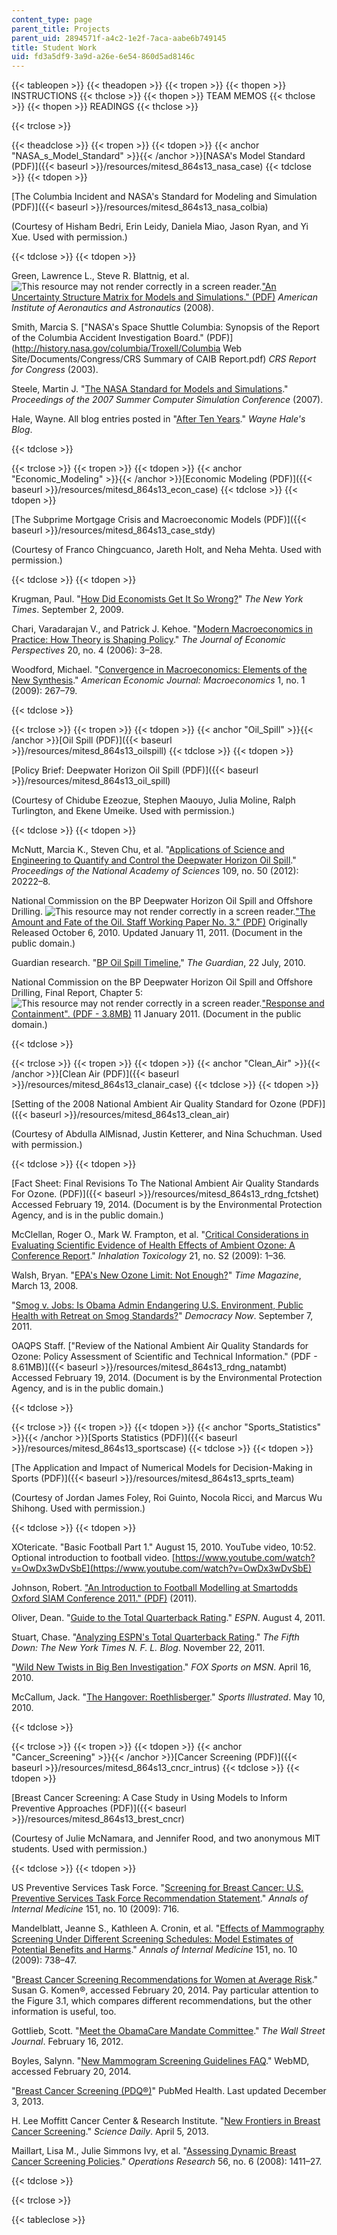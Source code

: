 ```yaml
---
content_type: page
parent_title: Projects
parent_uid: 2894571f-a4c2-1e2f-7aca-aabe6b749145
title: Student Work
uid: fd3a5df9-3a9d-a26e-6e54-860d5ad8146c
---
```


{{< tableopen >}}
{{< theadopen >}}
{{< tropen >}}
{{< thopen >}}
INSTRUCTIONS
{{< thclose >}}
{{< thopen >}}
TEAM MEMOS
{{< thclose >}}
{{< thopen >}}
READINGS
{{< thclose >}}

{{< trclose >}}

{{< theadclose >}}
{{< tropen >}}
{{< tdopen >}}
{{< anchor "NASA_s_Model_Standard" >}}{{< /anchor >}}[NASA's Model Standard (PDF)]({{< baseurl >}}/resources/mitesd_864s13_nasa_case)
{{< tdclose >}}
{{< tdopen >}}


[The Columbia Incident and NASA's Standard for Modeling and Simulation (PDF)]({{< baseurl >}}/resources/mitesd_864s13_nasa_colbia)

(Courtesy of Hisham Bedri, Erin Leidy, Daniela Miao, Jason Ryan, and Yi Xue. Used with permission.)


{{< tdclose >}}
{{< tdopen >}}


Green, Lawrence L., Steve R. Blattnig, et al. ![This resource may not render correctly in a screen reader.](/images/inacessible.gif)["An Uncertainty Structure Matrix for Models and Simulations." (PDF)](https://ntrs.nasa.gov/archive/nasa/casi.ntrs.nasa.gov/20080015748.pdf) _American Institute of Aeronautics and Astronautics_ (2008).

Smith, Marcia S. ["NASA's Space Shuttle Columbia: Synopsis of the Report of the Columbia Accident Investigation Board." (PDF)](http://history.nasa.gov/columbia/Troxell/Columbia Web Site/Documents/Congress/CRS Summary of CAIB Report.pdf) _CRS Report for Congress_ (2003).

Steele, Martin J. "[The NASA Standard for Models and Simulations](http://dl.acm.org/citation.cfm?id=1357912)." _Proceedings of the 2007 Summer Computer Simulation Conference_ (2007).

Hale, Wayne. All blog entries posted in "[After Ten Years](http://waynehale.wordpress.com/category/after-ten-years/)." _Wayne Hale's Blog_.


{{< tdclose >}}

{{< trclose >}}
{{< tropen >}}
{{< tdopen >}}
{{< anchor "Economic_Modeling" >}}{{< /anchor >}}[Economic Modeling (PDF)]({{< baseurl >}}/resources/mitesd_864s13_econ_case)
{{< tdclose >}}
{{< tdopen >}}


[The Subprime Mortgage Crisis and Macroeconomic Models (PDF)]({{< baseurl >}}/resources/mitesd_864s13_case_stdy)

(Courtesy of Franco Chingcuanco, Jareth Holt, and Neha Mehta. Used with permission.)


{{< tdclose >}}
{{< tdopen >}}


Krugman, Paul. "[How Did Economists Get It So Wrong?](http://www.nytimes.com/2009/09/06/magazine/06Economic-t.html?pagewanted=all)" _The New York Times_. September 2, 2009.

Chari, Varadarajan V., and Patrick J. Kehoe. "[Modern Macroeconomics in Practice: How Theory is Shaping Policy](http://dx.doi.org/10.1257/jep.20.4.3)." _The Journal of Economic Perspectives_ 20, no. 4 (2006): 3–28.

Woodford, Michael. "[Convergence in Macroeconomics: Elements of the New Synthesis](http://dx.doi.org/10.1257/mac.1.1.267)." _American Economic Journal: Macroeconomics_ 1, no. 1 (2009): 267–79.


{{< tdclose >}}

{{< trclose >}}
{{< tropen >}}
{{< tdopen >}}
{{< anchor "Oil_Spill" >}}{{< /anchor >}}[Oil Spill (PDF)]({{< baseurl >}}/resources/mitesd_864s13_oilspill)
{{< tdclose >}}
{{< tdopen >}}


[Policy Brief: Deepwater Horizon Oil Spill (PDF)]({{< baseurl >}}/resources/mitesd_864s13_oil_spill)

(Courtesy of Chidube Ezeozue, Stephen Maouyo, Julia Moline, Ralph Turlington, and Ekene Umeike. Used with permission.)


{{< tdclose >}}
{{< tdopen >}}


McNutt, Marcia K., Steven Chu, et al. "[Applications of Science and Engineering to Quantify and Control the Deepwater Horizon Oil Spill](http://dx.doi.org/10.1073/pnas.1214389109)." _Proceedings of the National Academy of Sciences_ 109, no. 50 (2012): 20222–8.

National Commission on the BP Deepwater Horizon Oil Spill and Offshore Drilling. ![This resource may not render correctly in a screen reader.](/images/inacessible.gif)["The Amount and Fate of the Oil. Staff Working Paper No. 3." (PDF)](http://astro.berkeley.edu/~echiang/bp/WorkingPaper.pdf) Originally Released October 6, 2010. Updated January 11, 2011. (Document in the public domain.)

Guardian research. "[BP Oil Spill Timeline](http://www.theguardian.com/environment/2010/jun/29/bp-oil-spill-timeline-deepwater-horizon)," _The Guardian_, 22 July, 2010.

National Commission on the BP Deepwater Horizon Oil Spill and Offshore Drilling, Final Report, Chapter 5: ![This resource may not render correctly in a screen reader.](/images/inacessible.gif)["Response and Containment". (PDF - 3.8MB)](http://cybercemetery.unt.edu/archive/oilspill/20121211010142/http://www.oilspillcommission.gov/sites/default/files/documents/FinalReportChapter5.pdf) 11 January 2011. (Document in the public domain.)


{{< tdclose >}}

{{< trclose >}}
{{< tropen >}}
{{< tdopen >}}
{{< anchor "Clean_Air" >}}{{< /anchor >}}[Clean Air (PDF)]({{< baseurl >}}/resources/mitesd_864s13_clanair_case)
{{< tdclose >}}
{{< tdopen >}}


[Setting of the 2008 National Ambient Air Quality Standard for Ozone (PDF)]({{< baseurl >}}/resources/mitesd_864s13_clean_air)

(Courtesy of Abdulla AlMisnad, Justin Ketterer, and Nina Schuchman. Used with permission.)


{{< tdclose >}}
{{< tdopen >}}


[Fact Sheet: Final Revisions To The National Ambient Air Quality Standards For Ozone. (PDF)]({{< baseurl >}}/resources/mitesd_864s13_rdng_fctshet) Accessed February 19, 2014. (Document is by the Environmental Protection Agency, and is in the public domain.)

McClellan, Roger O., Mark W. Frampton, et al. "[Critical Considerations in Evaluating Scientific Evidence of Health Effects of Ambient Ozone: A Conference Report](http://dx.doi.org/10.1080/08958370903176735)." _Inhalation Toxicology_ 21, no. S2 (2009): 1–36.

Walsh, Bryan. "[EPA's New Ozone Limit: Not Enough?](http://content.time.com/time/health/article/0,8599,1722343,00.html)" _Time Magazine_, March 13, 2008.

"[Smog v. Jobs: Is Obama Admin Endangering U.S. Environment, Public Health with Retreat on Smog Standards?](http://www.democracynow.org/2011/9/7/smog_v_jobs_is_obama_admin)" _Democracy Now_. September 7, 2011.

OAQPS Staff. ["Review of the National Ambient Air Quality Standards for Ozone: Policy Assessment of Scientific and Technical Information." (PDF - 8.61MB)]({{< baseurl >}}/resources/mitesd_864s13_rdng_natambt) Accessed February 19, 2014. (Document is by the Environmental Protection Agency, and is in the public domain.)


{{< tdclose >}}

{{< trclose >}}
{{< tropen >}}
{{< tdopen >}}
{{< anchor "Sports_Statistics" >}}{{< /anchor >}}[Sports Statistics (PDF)]({{< baseurl >}}/resources/mitesd_864s13_sportscase)
{{< tdclose >}}
{{< tdopen >}}


[The Application and Impact of Numerical Models for Decision-Making in Sports (PDF)]({{< baseurl >}}/resources/mitesd_864s13_sprts_team)

(Courtesy of Jordan James Foley, Roi Guinto, Nocola Ricci, and Marcus Wu Shihong. Used with permission.)


{{< tdclose >}}
{{< tdopen >}}


XOtericate. "Basic Football Part 1." August 15, 2010. YouTube video, 10:52. Optional introduction to football video. [https://www.youtube.com/watch?v=OwDx3wDvSbE](https://www.youtube.com/watch?v=OwDx3wDvSbE)

Johnson, Robert. ["An Introduction to Football Modelling at Smartodds Oxford SIAM Conference 2011." (PDF)](https://www.yumpu.com/en/document/read/7161436/an-introduction-to-football-modelling-at-smartodds-oxford-siam-) (2011).

Oliver, Dean. "[Guide to the Total Quarterback Rating](http://espn.go.com/nfl/story/_/id/6833215/explaining-statistics-total-quarterback-rating)." _ESPN_. August 4, 2011.

Stuart, Chase. "[Analyzing ESPN's Total Quarterback Rating](http://fifthdown.blogs.nytimes.com/2011/11/22/analyzing-espns-total-quarterback-rating/ )." _The Fifth Down: The New York Times N. F. L. Blog_. November 22, 2011.

"[Wild New Twists in Big Ben Investigation](http://msn.foxsports.com/nfl/story/new-twists-in-ben-roethlisberger-sexual-assault-case-041610)." _FOX Sports on MSN_. April 16, 2010.

McCallum, Jack. "[The Hangover: Roethlisberger](http://www.si.com/vault/2010/05/10/105935652/the-hangover-roethlisberger)." _Sports Illustrated_. May 10, 2010.


{{< tdclose >}}

{{< trclose >}}
{{< tropen >}}
{{< tdopen >}}
{{< anchor "Cancer_Screening" >}}{{< /anchor >}}[Cancer Screening (PDF)]({{< baseurl >}}/resources/mitesd_864s13_cncr_intrus)
{{< tdclose >}}
{{< tdopen >}}


[Breast Cancer Screening: A Case Study in Using Models to Inform Preventive Approaches (PDF)]({{< baseurl >}}/resources/mitesd_864s13_brest_cncr)

(Courtesy of Julie McNamara, and Jennifer Rood, and two anonymous MIT students. Used with permission.)


{{< tdclose >}}
{{< tdopen >}}


US Preventive Services Task Force. "[Screening for Breast Cancer: U.S. Preventive Services Task Force Recommendation Statement](http://dx.doi.org/10.7326/0003-4819-151-10-200911170-00008)." _Annals of Internal Medicine_ 151, no. 10 (2009): 716.

Mandelblatt, Jeanne S., Kathleen A. Cronin, et al. "[Effects of Mammography Screening Under Different Screening Schedules: Model Estimates of Potential Benefits and Harms](http://dx.doi.org/10.7326/0003-4819-151-10-200911170-00010)." _Annals of Internal Medicine_ 151, no. 10 (2009): 738–47.

"[Breast Cancer Screening Recommendations for Women at Average Risk](http://ww5.komen.org/BreastCancer/GeneralRecommendations.html)." Susan G. Komen®, accessed February 20, 2014. Pay particular attention to the Figure 3.1, which compares different recommendations, but the other information is useful, too.

Gottlieb, Scott. "[Meet the ObamaCare Mandate Committee](https://www.wsj.com/articles/SB10001424052970204795304577220950656734864)." _The Wall Street Journal_. February 16, 2012.

Boyles, Salynn. "[New Mammogram Screening Guidelines FAQ](http://www.webmd.com/breast-cancer/features/new-mammogram-screening-guidelines-faq)." WebMD, accessed February 20, 2014.

"[Breast Cancer Screening (PDQ®)](http://www.ncbi.nlm.nih.gov/pubmedhealth/PMH0032597/)" PubMed Health. Last updated December 3, 2013.

H. Lee Moffitt Cancer Center & Research Institute. "[New Frontiers in Breast Cancer Screening](http://www.sciencedaily.com/releases/2013/04/130405064434.htm)." _Science Daily_. April 5, 2013.

Maillart, Lisa M., Julie Simmons Ivy, et al. "[Assessing Dynamic Breast Cancer Screening Policies](http://dx.doi.org/10.1287/opre.1080.0614)." _Operations Research_ 56, no. 6 (2008): 1411–27.


{{< tdclose >}}

{{< trclose >}}

{{< tableclose >}}